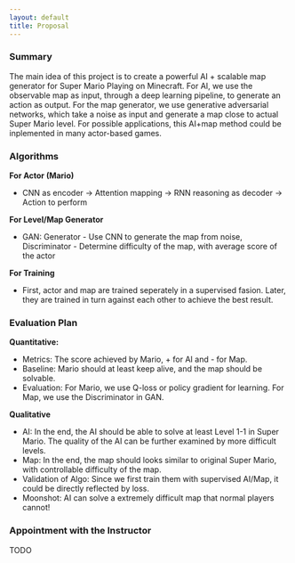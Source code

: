 ```yaml
---
layout: default
title: Proposal
---
```


### Summary
The main idea of this project is to create a powerful AI + scalable map generator for Super Mario Playing on Minecraft. For AI, we use the observable map as input, through a deep learning pipeline, to generate an action as output. For the map generator, we use generative adversarial networks, which take a noise as input and generate a map close to actual Super Mario level. For possible applications, this AI+map method could be inplemented in many actor-based games.

### Algorithms
__For Actor (Mario)__<br>
 - CNN as encoder -> Attention mapping -> RNN reasoning as decoder -> Action to perform

__For Level/Map Generator__<br>
 - GAN: Generator - Use CNN to generate the map from noise, Discriminator - Determine difficulty of the map, with average score of the actor

__For Training__<br>
 - First, actor and map are trained seperately in a supervised fasion. Later, they are trained in turn against each other to achieve the best result.

### Evaluation Plan

__Quantitative:__<br>
 - Metrics: The score achieved by Mario, + for AI and - for Map.
 - Baseline: Mario should at least keep alive, and the map should be solvable.
 - Evaluation: For Mario, we use Q-loss or policy gradient for learning. For Map, we use the Discriminator in GAN.

__Qualitative__<br>
 - AI: In the end, the AI should be able to solve at least Level 1-1 in Super Mario. The quality of the AI can be further examined by more difficult levels.
 - Map: In the end, the map should looks similar to original Super Mario, with controllable difficulty of the map.
 - Validation of Algo: Since we first train them with supervised AI/Map, it could be directly reflected by loss.
 - Moonshot: AI can solve a extremely difficult map that normal players cannot!

### Appointment with the Instructor
TODO
